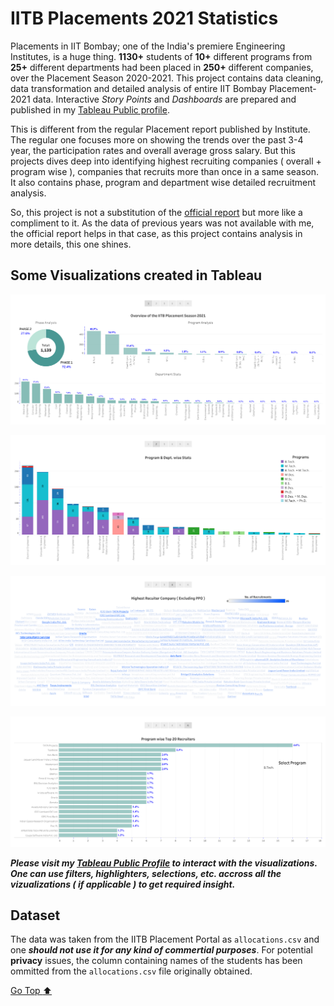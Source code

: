 # IITB Placements 2021 Statistics

Placements in IIT Bombay; one of the India's premiere Engineering Institutes, is a huge thing. **1130+** students of **10+** different programs from **25+** different departments had been placed in **250+** different companies, over the Placement Season 2020-2021. This project contains data cleaning, data transformation and detailed analysis of entire IIT Bombay Placement-2021 data. Interactive *Story Points* and *Dashboards* are prepared and published in my [Tableau Public profile](https://public.tableau.com/app/profile/aniket.mondal/viz/IITB_Placement_2021/Story1).

This is different from the regular Placement report published by Institute. The regular one focuses more on showing the trends over the past 3-4 year, the participation rates and overall average gross salary. But this projects dives deep into identifying highest recruiting companies ( overall + program wise ), companies that recruits more than once in a same season. It also contains phase, program and department wise detailed recruitment analysis.

So, this project is not a substitution of the [official report](http://placements.iitb.ac.in/files/2021/Placement-and-internship-report-2020-21.pdf) but more like a compliment to it. As the data of previous years was not available with me, the official report helps in that case, as this project contains analysis in more details, this one shines.

## Some Visualizations created in Tableau

![story point 1](spt1.png)

![story point 2](spt2.png)

![story point 3](spt3.png)

![story point 4](spt4.png)

***Please visit my [Tableau Public Profile](https://public.tableau.com/app/profile/aniket.mondal/viz/IITB_Placement_2021/Story1) to interact with the visualizations. One can use filters, highlighters, selections, etc. accross all the vizualizations ( if applicable ) to get required insight.***

## Dataset

The data was taken from the IITB Placement Portal as `allocations.csv` and one ***should not use it for any kind of commertial purposes***. For potential **privacy** issues, the column containing names of the students has been ommitted from the `allocations.csv` file originally obtained.

[Go Top :arrow_up:](#iitb-placements-2021-statistics)
